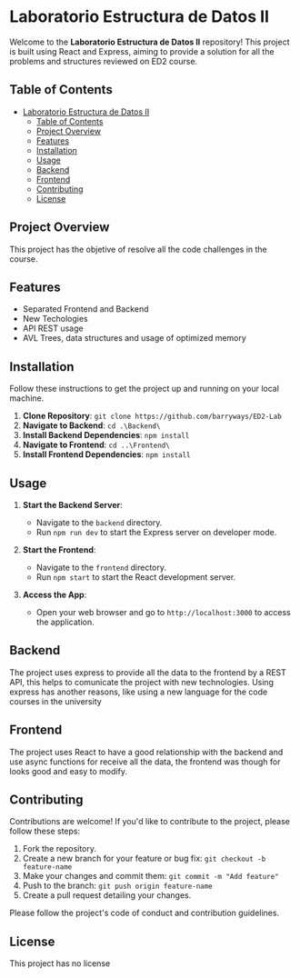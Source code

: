 # Laboratorio Estructura de Datos II

Welcome to the **Laboratorio Estructura de Datos II** repository! This project is built using React and Express, aiming to provide a solution for all the problems and structures reviewed on ED2 course.

## Table of Contents

- [Laboratorio Estructura de Datos II](#laboratorio-estructura-de-datos-ii)
  - [Table of Contents](#table-of-contents)
  - [Project Overview](#project-overview)
  - [Features](#features)
  - [Installation](#installation)
  - [Usage](#usage)
  - [Backend](#backend)
  - [Frontend](#frontend)
  - [Contributing](#contributing)
  - [License](#license)

## Project Overview

This project has the objetive of resolve all the code challenges in the course.

## Features

- Separated Frontend and Backend
- New Techologies
- API REST usage
- AVL Trees, data structures and usage of optimized memory

## Installation

Follow these instructions to get the project up and running on your local machine.

1. **Clone Repository**: `git clone https://github.com/barryways/ED2-Lab`
2. **Navigate to Backend**: `cd .\Backend\`
3. **Install Backend Dependencies**: `npm install`
4. **Navigate to Frontend**: `cd ..\Frontend\`
5. **Install Frontend Dependencies**: `npm install`

## Usage

1. **Start the Backend Server**:
   - Navigate to the `backend` directory.
   - Run `npm run dev` to start the Express server on developer mode.

2. **Start the Frontend**:
   - Navigate to the `frontend` directory.
   - Run `npm start` to start the React development server.

3. **Access the App**:
   - Open your web browser and go to `http://localhost:3000` to access the application.

## Backend

The project uses express to provide all the data to the frontend by a REST API, this helps to comunicate the project with new technologies. Using express has another reasons, like using a new language for the code courses in the university

## Frontend

The project uses React to have a good relationship with the backend and use async functions for receive all the data, the frontend was though for looks good and easy to modify.

## Contributing

Contributions are welcome! If you'd like to contribute to the project, please follow these steps:

1. Fork the repository.
2. Create a new branch for your feature or bug fix: `git checkout -b feature-name`
3. Make your changes and commit them: `git commit -m "Add feature"`
4. Push to the branch: `git push origin feature-name`
5. Create a pull request detailing your changes.

Please follow the project's code of conduct and contribution guidelines.

## License

This project has no license